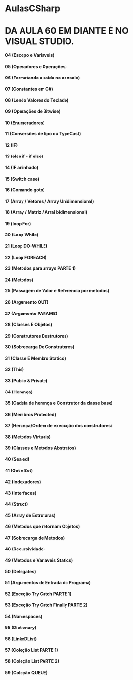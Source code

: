 # AulasCSharp

# DA AULA 60 EM DIANTE É NO VISUAL STUDIO.

#### 04 (Escopo e Variaveis)
#### 05 (Operadores e Operações)

#### 06 (Formatando a saida no console)

#### 07 (Constantes em C#)

#### 08 (Lendo Valores do Teclado)

#### 09 (Operações de Bitwise)

#### 10 (Enumeradores)

#### 11 (Conversões de tipo ou TypeCast)

#### 12 (IF)

#### 13 (else if - if else)

#### 14 (IF aninhado)

#### 15 (Switch case)

#### 16 (Comando goto)

#### 17 (Array / Vetores / Array Unidimensional)

#### 18 (Array / Matriz / Arrai bidimensional)

#### 19 (loop For)

#### 20 (Loop While)

#### 21 (Loop DO-WHILE)

#### 22 (Loop FOREACH)

#### 23 (Metodos para arrays PARTE 1)

#### 24 (Metodos)

#### 25 (Passagem de Valor e Referencia por metodos)

#### 26 (Argumento OUT)

#### 27 (Argumento PARAMS)

#### 28 (Classes E Objetos)

#### 29 (Construtores Destrutores)

#### 30 (Sobrecarga De Construtores)

#### 31 (Classe E Membro Statico)

#### 32 (This)

#### 33 (Public & Private)

#### 34 (Herança)

#### 35 (Cadeia de herança e Construtor da classe base)

#### 36 (Membros Protected)
 
#### 37 (Herança/Ordem de execução dos construtores)

#### 38 (Metodos Virtuais)

#### 39 (Classes e Metodos Abstratos)

#### 40 (Sealed)

#### 41 (Get e Set)

#### 42 (Indexadores)

#### 43 (Interfaces)

#### 44 (Struct)

#### 45 (Array de Estruturas)

#### 46 (Metodos que retornam Objetos)

#### 47 (Sobrecarga de Metodos)

#### 48 (Recursividade)

#### 49 (Metodos e Variaveis Statics)

#### 50 (Delegates)

#### 51 (Argumentos de Entrada do Programa)

#### 52 (Exceção Try Catch PARTE 1)

#### 53 (Exceção Try Catch Finally PARTE 2)

#### 54 (Namespaces)

#### 55 (Dictionary)

#### 56 (LinkeDList)

#### 57 (Coleção List PARTE 1)
#### 58 (Coleção List PARTE 2)
#### 59 (Coleção QUEUE)
